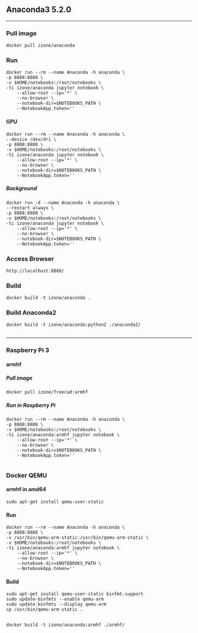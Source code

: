 ## Anaconda3 5.2.0
-----

### Pull image
```
docker pull izone/anaconda
```
### Run
```
docker run --rm --name Anaconda -h anaconda \
-p 8888:8888 \
-v $HOME/notebooks:/root/notebooks \
-ti izone/anaconda jupyter notebook \
	--allow-root --ip='*' \
	--no-browser \
	--notebook-dir=$NOTEBOOKS_PATH \
	--NotebookApp.token=''
```
#### GPU
```
docker run --rm --name Anaconda -h anaconda \
--device /dev/dri \
-p 8888:8888 \
-v $HOME/notebooks:/root/notebooks \
-ti izone/anaconda jupyter notebook \
	--allow-root --ip='*' \
	--no-browser \
	--notebook-dir=$NOTEBOOKS_PATH \
	--NotebookApp.token=''
```

##### Background
```
docker run -d --name Anaconda -h anaconda \
--restart always \
-p 8888:8888 \
-v $HOME/notebooks:/root/notebooks \
-ti izone/anaconda jupyter notebook \
	--allow-root --ip='*' \
	--no-browser \
	--notebook-dir=$NOTEBOOKS_PATH \
	--NotebookApp.token=''
```
### Access Browser
```
http://localhost:8888/
```
### Build
```
docker build -t izone/anaconda .
```
### Build Anaconda2
```
docker build -t izone/anaconda:python2 ./anaconda2/
```
```
```
-----
### Raspberry Pi 3
#### armhf
##### Pull image
```
docker pull izone/freecad:armhf
```
##### Run in Raspberry Pi
```
docker run --rm --name Anaconda -h anaconda \
-p 8888:8888 \
-v $HOME/notebooks:/root/notebooks \
-ti izone/anaconda:armhf jupyter notebook \
	--allow-root --ip='*' \
	--no-browser \
	--notebook-dir=$NOTEBOOKS_PATH \
	--NotebookApp.token=''
```
```
```
### Docker QEMU
#### armhf in amd64
```
sudo apt-get install qemu-user-static
```
#### Run
```
docker run --rm --name Anaconda -h anaconda \
-p 8888:8888 \
-v /usr/bin/qemu-arm-static:/usr/bin/qemu-arm-static \
-v $HOME/notebooks:/root/notebooks \
-ti izone/anaconda:armhf jupyter notebook \
	--allow-root --ip='*' \
	--no-browser \
	--notebook-dir=$NOTEBOOKS_PATH \
	--NotebookApp.token=''
```
#### Build
```
sudo apt-get install qemu-user-static binfmt-support
sudo update-binfmts --enable qemu-arm
sudo update-binfmts --display qemu-arm 
cp /usr/bin/qemu-arm-static .
```
```
```
```
docker build -t izone/anaconda:armhf ./armhf/
```
